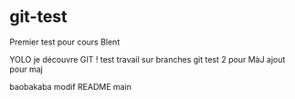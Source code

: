 # git-test
Premier test pour cours Blent 

YOLO je découvre GIT !
test travail sur branches git 
test 2 pour MàJ
ajout pour maj

baobakaba
modif README main
